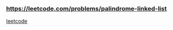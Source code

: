 ### https://leetcode.com/problems/palindrome-linked-list

[leetcode](https://leetcode.com/problems/palindrome-linked-list)